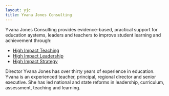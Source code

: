 ```yaml
---
layout: yjc
title: Yvana Jones Consulting
---
```

Yvana Jones Consulting provides evidence-based, practical support for education aystems, leaders and teachers to improve student learning and achievement through:

*	[High Impact Teaching](teaching)
*	[High Impact Leadership](leadership)
*	[High Impact Strategy](strategy)

Director Yvana Jones has over thirty years of experience in education. Yvana is an experienced teacher, principal, regional director and senior executive. She has led national and state reforms in leadership, curriculum, assessment, teaching and learning.
